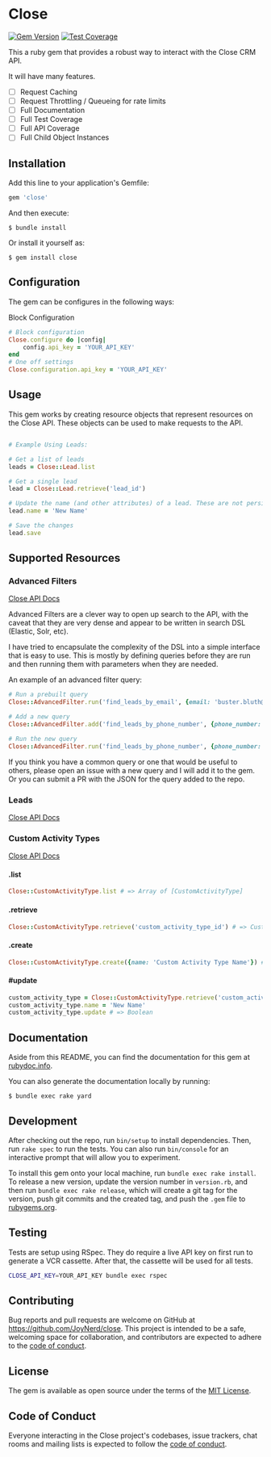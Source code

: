 # Close

[![Gem Version](https://badge.fury.io/rb/close.svg)](https://badge.fury.io/rb/close) [![Test Coverage](https://api.codeclimate.com/v1/badges/d83380e81bfb459ea027/test_coverage)](https://codeclimate.com/github/joynerd/close/test_coverage)

This a ruby gem that provides a robust way to interact with the Close
CRM API.

It will have many features.

- [ ] Request Caching
- [ ] Request Throttling / Queueing for rate limits
- [ ] Full Documentation
- [ ] Full Test Coverage
- [ ] Full API Coverage
- [ ] Full Child Object Instances

## Installation

Add this line to your application's Gemfile:

```ruby
gem 'close'
```

And then execute:

    $ bundle install

Or install it yourself as:

    $ gem install close

## Configuration

The gem can be configures in the following ways:

Block Configuration
    
```ruby
# Block configuration
Close.configure do |config|
    config.api_key = 'YOUR_API_KEY'
end
# One off settings
Close.configuration.api_key = 'YOUR_API_KEY'
```


## Usage

This gem works by creating resource objects that represent resources on 
the Close API. These objects can be used to make requests to the API.

```ruby

# Example Using Leads:

# Get a list of leads
leads = Close::Lead.list

# Get a single lead
lead = Close::Lead.retrieve('lead_id')

# Update the name (and other attributes) of a lead. These are not persisted to the API until you call save.
lead.name = 'New Name'

# Save the changes
lead.save

```

## Supported Resources

### Advanced Filters
[Close API Docs](https://developer.close.com/resources/leads/)

Advanced Filters are a clever way to open up search to the API, with the caveat that they are very dense and appear to be written in search DSL (Elastic, Solr, etc).

I have tried to encapsulate the complexity of the DSL into a simple interface that is easy to use. This is mostly by defining queries before
they are run and then running them with parameters when they are needed.

An example of an advanced filter query:

```ruby
# Run a prebuilt query
Close::AdvancedFilter.run('find_leads_by_email', {email: 'buster.bluth@gmail.com'})

# Add a new query
Close::AdvancedFilter.add('find_leads_by_phone_number', {phone_number: '%PHONE_NUMBER%'})

# Run the new query
Close::AdvancedFilter.run('find_leads_by_phone_number', {phone_number: '555-555-5555'})
```

If you think you have a common query or one that would be useful to others, please open an issue with a new query and I will add it to the gem. Or you can submit a PR with the JSON for the query added to the repo.

### Leads
[Close API Docs](https://developer.close.com/resources/leads/)

### Custom Activity Types
[Close API Docs](https://developer.close.com/resources/custom-activities/custom-activity-types/)

#### .list
```ruby
Close::CustomActivityType.list # => Array of [CustomActivityType]
```

#### .retrieve
```ruby
Close::CustomActivityType.retrieve('custom_activity_type_id') # => CustomActivityType
```

#### .create
```ruby
Close::CustomActivityType.create({name: 'Custom Activity Type Name'}) # => CustomActivityType
```

#### #update
```ruby
custom_activity_type = Close::CustomActivityType.retrieve('custom_activity_type_id')
custom_activity_type.name = 'New Name'
custom_activity_type.update # => Boolean
```



## Documentation

Aside from this README, you can find the documentation for this gem at [rubydoc.info](https://www.rubydoc.info/gems/close).

You can also generate the documentation locally by running:

    $ bundle exec rake yard



## Development

After checking out the repo, run `bin/setup` to install dependencies. Then, run `rake spec` to run the tests. You can also run `bin/console` for an interactive prompt that will allow you to experiment.

To install this gem onto your local machine, run `bundle exec rake install`. To release a new version, update the version number in `version.rb`, and then run `bundle exec rake release`, which will create a git tag for the version, push git commits and the created tag, and push the `.gem` file to [rubygems.org](https://rubygems.org).

## Testing

Tests are setup using RSpec. They do require a live API key on first run to generate a VCR cassette. After that, the cassette will be used for all tests.

```bash
CLOSE_API_KEY=YOUR_API_KEY bundle exec rspec
```

## Contributing

Bug reports and pull requests are welcome on GitHub at https://github.com/JoyNerd/close. This project is intended to be a safe, welcoming space for collaboration, and contributors are expected to adhere to the [code of conduct](https://github.com/JoyNerd/close/blob/master/CODE_OF_CONDUCT.md).

## License

The gem is available as open source under the terms of the [MIT License](https://opensource.org/licenses/MIT).

## Code of Conduct

Everyone interacting in the Close project's codebases, issue trackers, chat rooms and mailing lists is expected to follow the [code of conduct](https://github.com/[USERNAME]/close/blob/master/CODE_OF_CONDUCT.md).
